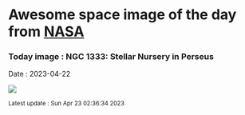 
# Awesome space image of the day from [NASA](https://api.nasa.gov/)

### Today image : NGC 1333: Stellar Nursery in Perseus
Date : 2023-04-22

![](https://apod.nasa.gov/apod/image/2304/NGC1333HST33rd_800.png)

<small>Latest update : Sun Apr 23 02:36:34 2023</small>
        
